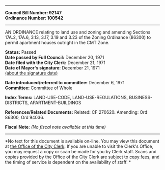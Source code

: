 * * * * *  
  
**Council Bill Number: [](#h0)[](#h2)92147**   
**Ordinance Number: 100542**  
  
* * * * *  
  
AN ORDINANCE relating to land use and zoning and amending Sections 17A.2, 17A.6, 3.13, 3.17, 3.19 and 3.23 of the Zoning Ordinance (86300) to permit apartment houses outright in the CMT Zone.  
  
**Status:** Passed   
**Date passed by Full Council:** December 20, 1971   
**Date filed with the City Clerk:** December 21, 1971   
**Date of Mayor's signature:** December 21, 1971   
[(about the signature date)](/~public/approvaldate.htm)   
  
  
**Date introduced/referred to committee:** December 6, 1971   
**Committee:** Committee of Whole   
  
**Index Terms:** LAND-USE-CODE, LAND-USE-REGULATIONS, BUSINESS-DISTRICTS, APARTMENT-BUILDINGS  
  
**References/Related Documents:** Related: CF 270620. Amending: Ord 86300, Ord 94036.  
  
**Fiscal Note:** *(No fiscal note available at this time)*  
  
* * * * *  
  
*No text for this document is available on-line. You may view this document at [the Office of the City Clerk](http://www.seattle.gov/leg/clerk/contactUs.htm). If you are unable to visit the Clerk's Office, you may request a copy or scan be made for you by Clerk staff. Scans and copies provided by the Office of the City Clerk are subject to [copy fees](http://clerk.seattle.gov/~public/clerkfees.htm), and the timing of service is dependent on the availability of staff. *  
  
  
